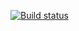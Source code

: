 [![Build status](https://ci.appveyor.com/api/projects/status/hxrl706kk6u2ym2i/branch/master?svg=true)](https://ci.appveyor.com/project/DanilaEvteev/json-schema-m0101/branch/master)
